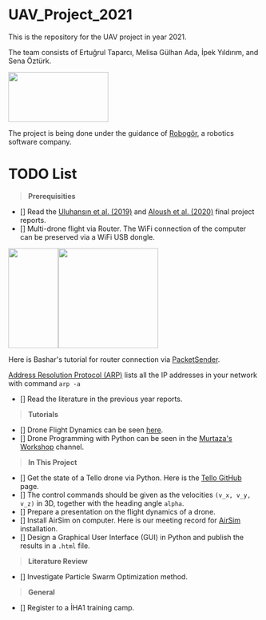 # UAV_Project_2021
This is the repository for the UAV project in year 2021. 

The team consists of Ertuğrul Taparcı, Melisa Gülhan Ada, İpek Yıldırım, and Sena Öztürk.

<img src="https://robogor.com/wp-content/uploads/robogor-logo.png " width="200" height="100">

The project is being done under the guidance of [Robogör](https://robogor.com/), a robotics software company.


# TODO List

> **Prerequisities**
- [] Read the [Uluhansın et al. (2019)](https://drive.google.com/file/d/1SvxjoTgBtMhEw7FkK61PPhNAt3kecfEz/view?usp=sharing) and [Aloush et al. (2020)](https://drive.google.com/open?id=1xy0_IOHqHzSTdkWK07TeWwX-RwiO4Jf7&authuser=banu.kabakulak%40gmail.com&usp=drive_fs) final project reports.
- [] Multi-drone flight via Router. The WiFi connection of the computer can be preserved via a WiFi USB dongle. 

<img src="https://m.media-amazon.com/images/I/41jw7BtdfFL._AC_UL480_FMwebp_QL65_.jpg" width="100" height="200"><img src="https://productimages.hepsiburada.net/s/6/550/9728714801202.jpg/format:webp" width="200" height="200">

Here is Bashar's tutorial for router connection via [PacketSender](https://youtu.be/T4ISyGfzwqI).
  
  [Address Resolution Protocol (ARP)](https://www.youtube.com/watch?v=v_tI6B2bicM)
lists all the IP addresses in your network with command ``arp -a``
- [] Read the literature in the previous year reports. 

> **Tutorials**
- [] Drone Flight Dynamics can be seen [here](https://www.youtube.com/watch?v=C0KBu2ihp-s).
- [] Drone Programming with Python can be seen in the [Murtaza's Workshop](https://www.youtube.com/watch?v=LmEcyQnfpDA) channel. 

> **In This Project**
- [] Get the state of a Tello drone via Python. Here is the [Tello GitHub](https://github.com/damiafuentes/DJITelloPy/blob/master/djitellopy/tello.py) page.
- [] The control commands should be given as the velocities  ``(v_x, v_y, v_z)`` in 3D, together with the heading angle ``alpha``. 
- [] Prepare a presentation on the flight dynamics of a drone. 
- [] Install AirSim on computer. Here is our meeting record for [AirSim](https://youtu.be/0_iNuuqMBHI) installation. 
- [] Design a Graphical User Interface (GUI) in Python and publish the results in a ``.html`` file. 

> **Literature Review**
- [] Investigate Particle Swarm Optimization method. 

> **General**
- [] Register to a İHA1 training camp. 

